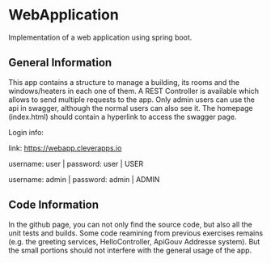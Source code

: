 # WebApplication
Implementation of a web application using spring boot.

## General Information

This app contains a structure to manage a building, its rooms and the windows/heaters in each one of them.
A REST Controller is available which allows to send multiple requests to the app.
Only admin users can use the api in swagger, although the normal users can also see it.
The homepage (index.html) should contain a hyperlink to access the swagger page.


Login info:

link: https://webapp.cleverapps.io

username: user | password: user | USER

username: admin | password: admin | ADMIN

## Code Information

In the github page, you can not only find the source code, but also all the unit tests and builds.
Some code reamining from previous exercises remains (e.g. the greeting services, HelloController, ApiGouv Addresse system).
But the small portions should not interfere with the general usage of the app.

